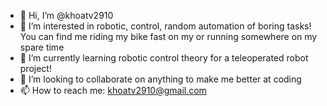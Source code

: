 - 👋 Hi, I’m @khoatv2910
- 👀 I’m interested in robotic, control, random automation of boring tasks! You can find me riding my bike fast on my or running somewhere on my spare time
- 🌱 I’m currently learning robotic control theory for a teleoperated robot project!
- 💞️ I’m looking to collaborate on anything to make me better at coding
- 📫 How to reach me: khoatv2910@gmail.com

<!---
khoatv2910/khoatv2910 is a ✨ special ✨ repository because its `README.md` (this file) appears on your GitHub profile.
You can click the Preview link to take a look at your changes.
--->
